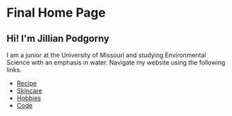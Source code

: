 <!DOCTYPE html>
<html>

<h1>Final Home Page</h1>
<h2> Hi! I'm Jillian Podgorny</h2>

<head>
    <meta charset="utf-8>
    <meta name="viewport" content="width=device-width initial-scale=1 shrink-to-fit=no">
    <link rel="stylesheet" type="text/css" href="style.css">
    <link rel="icon" href="favicon(6).ic">
    <link href="https://fonts.googleapis.com/css2?family=Quintessential&display=swap" rel="stylesheet">
    <link href="https://fonts.googleapis.com/css2?family=Noto+Sans+KR:wght@100;300;400;500;700;900&display=swap"
        rel="stylesheet">
    <link href="https://fonts.googleapis.com/css?family=Open+Sans" rel="stylesheet" type="text/css">
     <link rel="stylesheet" href="https://cdnjs.cloudflare.com/ajax/libs/font-awesome/4.7.0/css/font-awesome.min.css">
     
</head>

<body>
    <link rel="stylesheet" href="https://use.fontawesome.com/releases/v5.8.2/css/all.css"
        integrity="sha384-oS3vJWv+0UjzBfQzYUhtDYW+Pj2yciDJxpsK1OYPAYjqT085Qq/1cq5FLXAZQ7Ay" crossorigin="anonymous">
    <div class="topnav" id="myTopnav">
        <p>
            I am a junior at the University of Missouri and studying Environmental Science with an emphasis in water. Navigate my website using the following links.
        </p> 
        <ul>
            <li><a href="Recipe.html">Recipe</a></li>
            <li><a href="Skincare.html">Skincare</a></li>
            <li><a href="Hobbies.html">Hobbies</a></li>
            <li><a href="Code.html">Code</a></li>
        </ul>
    </div>



